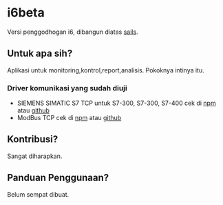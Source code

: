 # i6beta

Versi penggodhogan i6, dibangun diatas [sails](https://www.sailsjs.com).

## Untuk apa sih?
Aplikasi untuk monitoring,kontrol,report,analisis.
Pokoknya intinya itu.

### Driver komunikasi yang sudah diuji
+ SIEMENS SIMATIC S7 TCP untuk S7-300, S7-300, S7-400 cek di [npm](https://www.npmjs.com/package/i6-driver-s7ip) atau [github](https://github.com/annlumia/i6-driver-s7ip)
+ ModBus TCP cek di [npm](https://www.npmjs.com/package/i6-driver-modbus) atau [github](https://github.com/annlumia/i6-driver-modbus)


## Kontribusi?

Sangat diharapkan.

## Panduan Penggunaan?

Belum sempat dibuat.
